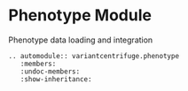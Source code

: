 # Phenotype Module

Phenotype data loading and integration

```{eval-rst}
.. automodule:: variantcentrifuge.phenotype
   :members:
   :undoc-members:
   :show-inheritance:
```
